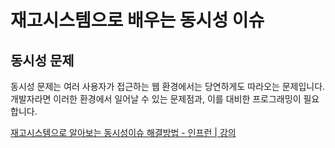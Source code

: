 # 재고시스템으로 배우는 동시성 이슈

## 동시성 문제 

동시성 문제는 여러 사용자가 접근하는 웹 환경에서는 당연하게도 따라오는 문제입니다.
개발자라면 이러한 환경에서 일어날 수 있는 문제점과, 이를 대비한 프로그래밍이 필요합니다.

[재고시스템으로 알아보는 동시성이슈 해결방법 - 인프런 | 강의](https://www.inflearn.com/course/%EB%8F%99%EC%8B%9C%EC%84%B1%EC%9D%B4%EC%8A%88-%EC%9E%AC%EA%B3%A0%EC%8B%9C%EC%8A%A4%ED%85%9C)